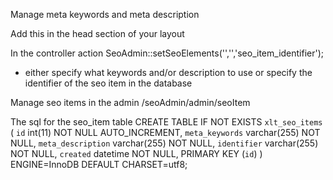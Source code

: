 Manage meta keywords and meta description

Add this in the head section of your layout
<?php echo SeoAdmin::getSeoElements();?>

In the controller action
SeoAdmin::setSeoElements('','','seo_item_identifier');
- either specify what keywords and/or description to use or specify the 
identifier of the seo item in the database

Manage seo items in the admin
/seoAdmin/admin/seoItem

The sql for the seo_item table
CREATE TABLE IF NOT EXISTS `xlt_seo_items` (
  `id` int(11) NOT NULL AUTO_INCREMENT,
  `meta_keywords` varchar(255) NOT NULL,
  `meta_description` varchar(255) NOT NULL,
  `identifier` varchar(255) NOT NULL,
  `created` datetime NOT NULL,
  PRIMARY KEY (`id`)
) ENGINE=InnoDB  DEFAULT CHARSET=utf8;